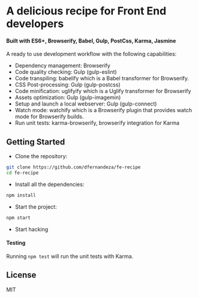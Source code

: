 # A delicious recipe for Front End developers
#### Built with ES6+, Browserify, Babel, Gulp, PostCss, Karma, Jasmine

A ready to use development workflow with the following capabilities:

- Dependency management: Browserify
- Code quality checking: Gulp (gulp-eslint)
- Code transpiling: babelify which is a Babel transformer for Browserify.
- CSS Post-processing: Gulp (gulp-postcss)
- Code minification: uglifyify which is a Uglify transformer for Browserify
- Assets optimization: Gulp (gulp-imagemin)
- Setup and launch a local webserver: Gulp (gulp-connect)
- Watch mode: watchify which is a Browserify plugin that provides watch mode for Browserify builds.
- Run unit tests: karma-browserify, browserify integration for Karma 


## Getting Started

* Clone the repository:
```bash
git clone https://github.com/dfernandeza/fe-recipe
cd fe-recipe
```

* Install all the dependencies:
```bash
npm install
```

* Start the project:
```bash
npm start
```

* Start hacking


#### Testing 
Running `npm test` will run the unit tests with Karma.

## License
MIT
